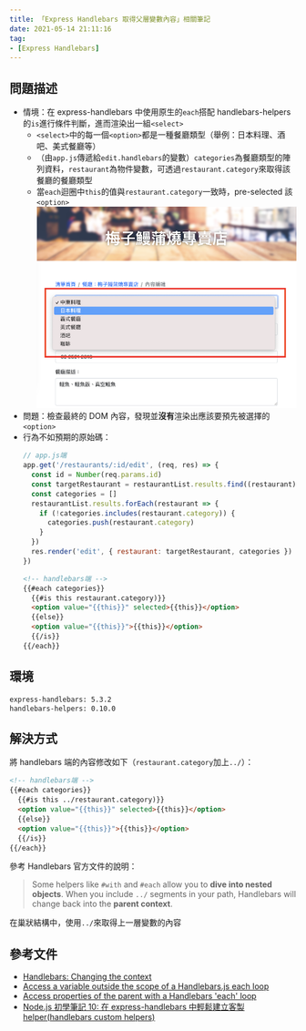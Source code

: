 ```yaml
---
title: 「Express Handlebars 取得父層變數內容」相關筆記
date: 2021-05-14 21:11:16
tag:
- [Express Handlebars]
---
```


## 問題描述

- 情境：在 express-handlebars 中使用原生的`each`搭配 handlebars-helpers 的`is`進行條件判斷，進而渲染出一組`<select>`
  - `<select>`中的每一個`<option>`都是一種餐廳類型（舉例：日本料理、酒吧、美式餐廳等）
  - （由`app.js`傳遞給`edit.handlebars`的變數）`categories`為餐廳類型的陣列資料，`restaurant`為物件變數，可透過`restaurant.category`來取得該餐廳的餐廳類型
  - 當`each`迴圈中`this`的值與`restaurant.category`一致時，pre-selected 該`<option>`
    ![select欄位應預設選擇該餐廳的類型](/2021/express-handlebars-access-variable-in-parent-scope/pre-selected.png)
- 問題：檢查最終的 DOM 內容，發現並**沒有**渲染出應該要預先被選擇的`<option>`
- 行為不如預期的原始碼：
  ```js
  // app.js端
  app.get('/restaurants/:id/edit', (req, res) => {
    const id = Number(req.params.id)
    const targetRestaurant = restaurantList.results.find((restaurant) => restaurant.id === id)
    const categories = []
    restaurantList.results.forEach(restaurant => {
      if (!categories.includes(restaurant.category)) {
        categories.push(restaurant.category)
      }
    })
    res.render('edit', { restaurant: targetRestaurant, categories })
  })
  ```
  ```html
  <!-- handlebars端 -->
  {{#each categories}}
    {{#is this restaurant.category)}}
    <option value="{{this}}" selected>{{this}}</option>
    {{else}}
    <option value="{{this}}">{{this}}</option>
    {{/is}}
  {{/each}}
  ```

## 環境

```
express-handlebars: 5.3.2
handlebars-helpers: 0.10.0
```

## 解決方式

將 handlebars 端的內容修改如下（`restaurant.category`加上`../`）：

```html
<!-- handlebars端 -->
{{#each categories}}
  {{#is this ../restaurant.category)}}
  <option value="{{this}}" selected>{{this}}</option>
  {{else}}
  <option value="{{this}}">{{this}}</option>
  {{/is}}
{{/each}}
```

參考 Handlebars 官方文件的說明：

> Some helpers like `#with` and `#each` allow you to **dive into nested objects**. When you include `../` segments in your path, Handlebars will change back into the **parent context**.

在巢狀結構中，使用`../`來取得上一層變數的內容

## 參考文件

- [Handlebars: Changing the context](https://handlebarsjs.com/guide/expressions.html#changing-the-context)
- [Access a variable outside the scope of a Handlebars.js each loop](https://stackoverflow.com/questions/13645084/access-a-variable-outside-the-scope-of-a-handlebars-js-each-loop)
- [Access properties of the parent with a Handlebars 'each' loop](https://stackoverflow.com/a/12297980/15028185)
- [Node.js 初學筆記 10: 在 express-handlebars 中輕鬆建立客製 helper(handlebars custom helpers)](https://eruditeness.news.blog/2019/08/28/node-js%E5%88%9D%E5%AD%B8%E7%AD%86%E8%A8%9810-%E5%9C%A8express-handlebars%E4%B8%AD%E8%BC%95%E9%AC%86%E5%BB%BA%E7%AB%8B%E5%AE%A2%E8%A3%BDhelperhandlebars-custom-helpers/)
